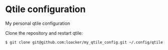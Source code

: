 Qtile configuration
===================

My personal qtile configuration

Clone the repository and restart qtile:
~~~
$ git clone git@github.com:loacker/my_qtile_config.git ~/.config/qtile
~~~
